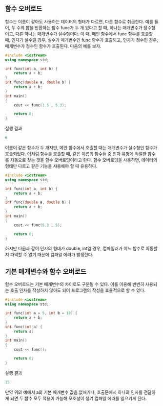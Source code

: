 ## 함수 오버로드

함수는 이름이 같아도 사용하는 데이터의 형태가 다르면, 다른 함수로 취급한다. 예를 들어, 두 수의 합을 반환하는 함수 func가 두 개 있다고 할 때, 하나는 매개변수가 정수형이고, 
다른 하나는 매개변수가 실수형이다. 이 때, 메인 함수에서 func 함수를 호출할 때, 인자가 실수일 경우, 실수가 매개변수인 func 함수가 호출되고, 인자가 정수인 경우, 매개변수가 정수인
함수가 호출된다. 다음의 예를 보자.

```c++
#include <iostream>
using namespace std;

int func(int a, int b) {
    return a + b;
}
int func(double a, double b) {
    return a + b;
}
int main()
{
    cout << func(1.5 , 5.3);

    return 0;
}
```
실행 결과
```c++
6
```
이름이 같은 함수가 두 개지만, 메인 함수에서 호출할 때는 매개변수가 실수형인 함수가 호출되었다. 이처럼 함수를 호출할 때, 같은 이름의 함수들 중 
인자 유형에 적절한 함수를 자동으로 찾는 것을 함수 오버로딩이라고 한다. 함수 오버로딩을 사용하면, 데이터의 형태만 다르고 같은 기능을 사용해야 할 때 유용하다.

```c++
#include <iostream>
using namespace std;

int func(int a, int b) {
    return a + b;
}
int func(double a, double b) {
    return a + b;
}
int main()
{
    cout << func(5.3 , 5);

    return 0;
}
```
하지만 다음과 같이 인자의 형태가 double, int일 경우, 컴파일러가 어느 함수로 이동할 지 파악할 수 없기 때문에 컴파일 에러가 발생한다. 


## 기본 매개변수와 함수 오버로드

함수 오버로드는 기본 매개변수의 차이로도 구분될 수 있다. 이를 이용해 빈번히 사용되는 호출 인자를 작성하지 않아도 되어 프로그램의 작성을 효율적으로 할 수 있다.

```c++
#include <iostream>
using namespace std;

int func(int a = 5, int b = 10) {
    return a + b;
}
int func(int a) {
    return a;
}
int main()
{
    cout << func();

    return 0;
}
```
실행 결과
```c++
15
```
만약 위의 예에서 a의 기본 매개변수 값을 없애거나, 호출문에서 하나의 인자를 전달하게 되면 두 함수 모두 적용이 가능해 모호성이 생겨 컴파일 에러를 일으키게 된다.
